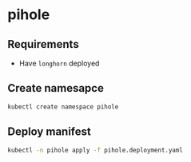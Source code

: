 # pihole

## Requirements
- Have `longhorn` deployed

## Create namesapce
```bash
kubectl create namespace pihole
```

## Deploy manifest
```bash
kubectl -n pihole apply -f pihole.deployment.yaml
```